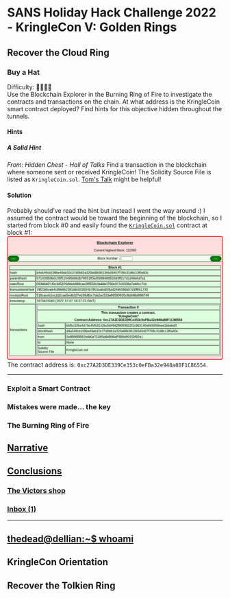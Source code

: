 # SANS Holiday Hack Challenge 2022 - KringleCon V: Golden Rings
## Recover the Cloud Ring
### Buy a Hat
Difficulty: :christmas_tree::christmas_tree::christmas_tree::christmas_tree:  
Use the Blockchain Explorer in the Burning Ring of Fire to investigate the contracts and transactions on the chain. At what address is the KringleCoin smart contract deployed? Find hints for this objective hidden throughout the tunnels.

#### Hints
##### A Solid Hint
*From: Hidden Chest - Hall of Talks*
Find a transaction in the blockchain where someone sent or received KringleCoin! The Solidity Source File is listed as `KringleCoin.sol`. [Tom's Talk](https://youtu.be/r3zj9DPC8VY) might be helpful!


#### Solution
Probably should’ve read the hint but instead I went the way around :) I assumed the contract would be toward the beginning of the blockchain, so I started from block #0 and easily found the [`KringleCoin.sol`](KringleCoin.sol) contract at block #1:  
![block1](imgs/block1.png)  
The contract address is: `0xc27A2D3DE339Ce353c0eFBa32e948a88F1C86554`.

---
### Exploit a Smart Contract
### Mistakes were made... the key
### The Burning Ring of Fire
## [Narrative](/README.md#narrative)
## [Conclusions](/README.md#conclusions)
### [The Victors shop](/README.md#the-victors-shop)
### [Inbox (1)](/README.md#inbox-1)
---
## [thedead@dellian:~$ whoami](/README.md#thedeaddellian-whoami)
## KringleCon Orientation
## Recover the Tolkien Ring